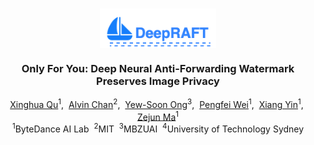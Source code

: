 <br />
<p align="center">
  <img src="figs/logo_deepraft.png" align="center" width="37%">
  
  <h3 align="center"><strong>Only For You: Deep Neural Anti-Forwarding Watermark Preserves Image Privacy</strong></h3>

  <p align="center">
      <a href="https://scholar.google.com/citations?user=2PxlmU0AAAAJ" target='_blank'>Xinghua Qu</a><sup>1</sup>,&nbsp;
      <a href="https://scholar.google.com/citations?user=2PxlmU0AAAAJ" target='_blank'>Alvin Chan</a><sup>2</sup>,&nbsp;
      <a href="https://scholar.google.com/citations?user=2PxlmU0AAAAJ" target='_blank'>Yew-Soon Ong</a><sup>3</sup>,&nbsp;
      <a href="https://scholar.google.com/citations?user=a94WthkAAAAJ" target='_blank'>Pengfei Wei</a><sup>1</sup>,&nbsp;
      <a href="https://scholar.google.com/citations?user=e6_J-lEAAAAJ" target='_blank'>Xiang Yin</a><sup>1</sup>,&nbsp;
      <a href="" target='_blank'>Zejun Ma</a><sup>1</sup>
    <br>
  <sup>1</sup>ByteDance AI Lab&nbsp; <sup>2</sup>MIT&nbsp; <sup>3</sup>MBZUAI&nbsp; <sup>4</sup>University of Technology Sydney
  </p>
</p>
